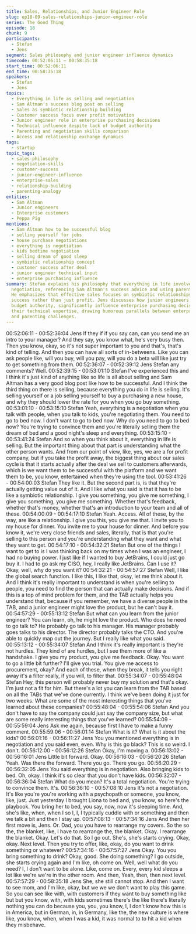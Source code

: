 ```yaml
---
title: Sales, Relationships, and Junior Engineer Role
slug: ep18-09-sales-relationships-junior-engineer-role
series: The Good Thing
episode: 18
chunk: 9
participants:
  - Stefan
  - Jens
segment: Sales philosophy and junior engineer influence dynamics
timecode: 00:52:06:11 – 00:58:35:18
start_time: 00:52:06:11
end_time: 00:58:35:18
speakers:
  - Stefan
  - Jens
topics:
  - Everything in life as selling and negotiation
  - Sam Altman's success blog post on selling
  - Sales as symbiotic relationship building
  - Customer success focus over profit motivation
  - Junior engineer role in enterprise purchasing decisions
  - Technical influence despite lack of budget authority
  - Parenting and negotiation skills comparison
  - Access and relationship exchange dynamics
tags:
  - startup
topic_tags:
  - sales-philosophy
  - negotiation-skills
  - customer-success
  - junior-engineer-influence
  - enterprise-sales
  - relationship-building
  - parenting-analogy
entities:
  - Sam Altman
  - Junior engineers
  - Enterprise customers
  - Peppa Pig
mentions:
  - Sam Altman how to be successful blog
  - selling yourself for jobs
  - house purchase negotiations
  - everything is negotiation
  - kids bedtime negotiation
  - selling dream of good sleep
  - symbiotic relationship concept
  - customer success after deal
  - junior engineer technical input
  - enterprise purchasing influence
summary: Stefan explains his philosophy that everything in life involves selling and
  negotiation, referencing Sam Altman's success advice and using parenting examples.
  He emphasizes that effective sales focuses on symbiotic relationships and customer
  success rather than just profit. Jens discusses how junior engineers, despite lacking
  budget authority, significantly influence enterprise purchasing decisions through
  their technical expertise, drawing humorous parallels between enterprise negotiations
  and parenting challenges.
---
```


00:52:06:11 - 00:52:36:04
Jens
If they if if you say can, can you send me an intro to your manager? And they say, you know
what, he's very busy then. Then you know, okay, so it's not super important to you and that's,
that's kind of telling. And then you can have all sorts of in-betweens. Like you can ask people
like, will you buy, will you pay, will you do a beta will like just try to get something from them.
00:52:36:07 - 00:52:39:12
Jens
Stefan any comments? Well.
00:52:39:15 - 00:53:01:10
Stefan
I've experienced this and I think it's just kind of anything like so life is all about selling and Sam
Altman has a very good blog post like how to be successful. And I think the third thing on there
is selling, because everything you do in life is selling. It's selling yourself or a job selling yourself
to buy a purchasing a new house, and why they should lower the rate for you when you go buy
something.
00:53:01:10 - 00:53:15:10
Stefan
Yeah, everything is a negotiation when you talk with people, when you talk to kids, you're
negotiating them. You need to go to bed now. I don't want to go to bed now. Why do you need to
go to bed now? You're trying to convince them and you're literally selling them the dream of bed
and a good night's sleep and everything.
00:53:15:10 - 00:53:41:24
Stefan
And so when you think about it, everything in life is selling. But the important thing about that
part is understanding what the other person wants. And from our point of view, like, yes, we are
a for profit company, but if you take the profit away, the biggest thing about our sales cycle is
that it starts actually after the deal we sell to customers afterwards, which is we want them to be
successful with the platform and we want them to be, you know, entertained when they're using
the tool.
00:53:41:26 - 00:54:00:03
Stefan
They like it. But the second part is, is that they're actually getting value out of it. And I like what
you said is that it has to be like a symbiotic relationship. I give you something, you give me
something, I give you something, you give me something. Whether that's feedback, whether
that's money, whether that's an introduction to your team and all of these.
00:54:00:09 - 00:54:17:10
Stefan
Yeah. Access. All of these, by the way, are like a relationship. I give you this, you give me that. I
invite you to my house for dinner. You invite me to your house for dinner. And before you know
it, we're very close friends and sales, literally, that is that you're selling to this person and you're
understanding what they want and what they want to get.
00:54:17:10 - 00:54:32:21
Stefan
But one of the things I want to get to is I was thinking back on my times when I was an engineer,
I had no buying power. I just like if I wanted to buy JetBrains, I could just go buy it. I had to go
ask my CISO, hey, I really like JetBrains. Can I use it? Okay, well, why do you want it?
00:54:32:21 - 00:54:57:27
Stefan
Well, I like the global search function. I like this, I like that, okay, let me think about it. And I think
it's really important to understand is when you're selling to people, you need to find the person
that can actually make decisions. And if this is a top of mind problem for them, and the TAB
actually helps you understand that, because if you remember, we have a diverse people in the
TAB, and a junior engineer might love the product, but he can't buy it.
00:54:57:29 - 00:55:13:12
Stefan
But what can you learn from the junior engineer? You can learn, oh, he might love the product.
Who does he need to go talk to? He probably go talk to his manager. His manager probably
goes talks to his director. The director probably talks the CTO. And you're able to quickly map
out the journey. But I really like what you said.
00:55:13:12 - 00:55:34:07
Stefan
And I think it's really important is they're not hurdles. They kind of are hurdles, but I see them
more of like a handshake. I give you my product, you give me feedback. Okay. You want to go a
little bit further? I'll give you trial. You give me access to procurement, okay? And each of these,
when they break, it tells you right away it's a filter really, if you will, to filter that.
00:55:34:07 - 00:55:48:04
Stefan
Hey, this person will probably never buy my solution and that's okay. I'm just not a fit for him. But
there's a lot you can learn from the TAB based on all the TABs that we've done currently. I think
we've been doing it just for two weeks. What are some of the most interesting things that you've
learned about these companies?
00:55:48:04 - 00:55:54:06
Stefan
And you don't have to say the company could just say the company size, but what are some
really interesting things that you've learned?
00:55:54:09 - 00:55:59:04
Jens
Ask me again, because first I have to make a funny comment.
00:55:59:06 - 00:56:01:14
Stefan
What is it? What is it about the kids?
00:56:01:16 - 00:56:11:27
Jens
You you mentioned everything is in negotiation and you said even, even. Why is this go black?
This is so weird. I don't.
00:56:12:00 - 00:56:12:26
Stefan
Okay, I'm moving a.
00:56:13:02 - 00:56:16:01
Jens
Little bit forward. Okay.
00:56:16:03 - 00:56:20:26
Stefan
Yeah. Was there the forward. There you go. There you go.
00:56:20:29 - 00:56:32:05
Jens
You said everything is in negotiation. Also bringing kids to bed. Oh, okay. I think it's so clear that
you don't have kids.
00:56:32:07 - 00:56:36:04
Stefan
What do you mean? It's a total negotiation. You're trying to convince them. It's.
00:56:36:10 - 00:57:08:10
Jens
It's not a negotiation. It's like you're you're working with a psychopath or someone, you know,
like, just. Just yesterday I brought Liona to bed and, you know, so here's the playbook. You
bring her to bed, you say, now, now it's sleeping time. And, she's like, when, when I so I, I, I
typically cuddle with or something and then we talk a bit and then I stay up.
00:57:08:13 - 00:57:34:16
Jens
And then her first move is, Jens. Or. Dad, you you have to rearrange my covers. So the so the,
the blanket, like, I have to rearrange the, the blanket. Okay. I rearrange the blanket. Okay. Let's
do that. So I go out. She's, she's starts crying. Okay, okay. Next level. Then you try to offer, like,
okay, do you want to drink something or whatever?
00:57:34:16 - 00:57:57:27
Jens
Okay. You you bring something to drink? Okay, good. She doing something? I go outside, she
starts crying again and I'm like, oh come on. Well, well what do you need? I, I don't want to be
alone. Like, come on. Every, every kid sleeps a lot like we're we're in the other room. And then,
Yeah, then, then next level.
00:57:57:29 - 00:58:35:18
Jens
She, she still cannot stop. And then I want to see mom, and I'm like, okay, but we we we don't
want to play this game. So you can see like with, with customers if they want to buy something
like but but you know, with, with kids sometimes there's the like there's literally nothing you can
do because you, you, you know, I, I don't know how this is in America, but in German, in, in
Germany, like the, the new culture is where like, you know, when, when I was a kid, it was
normal to to hit a kid when they misbehave.